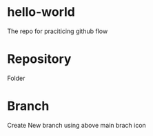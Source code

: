 # hello-world
The repo for praciticing github flow


# Repository 
Folder

# Branch
Create New branch using above main brach icon 

